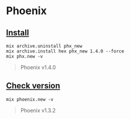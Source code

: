 # Phoenix

## [Install](https://hexdocs.pm/phoenix/installation.html)

```shell
mix archive.uninstall phx_new
mix archive.install hex phx_new 1.4.0 --force
mix phx.new -v
```
> Phoenix v1.4.0

## [Check version](http://shorts.jeffkreeftmeijer.com/2015/find-the-currently-installed-phoenix-version-number/)

```shell
mix phoenix.new -v
```
> Phoenix v1.3.2